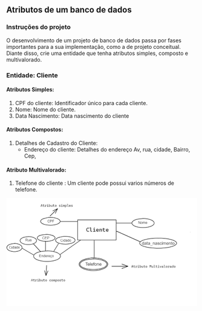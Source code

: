 ## Atributos de um banco de dados

### Instruções do projeto

O desenvolvimento de um projeto de banco de dados passa por fases importantes para a sua implementação, como a de projeto conceitual. Diante disso, crie uma entidade que tenha atributos simples, composto e multivalorado.

### Entidade: Cliente

#### Atributos Simples:

1. CPF do cliente: Identificador único para cada cliente.
2. Nome: Nome do cliente.
3. Data Nascimento: Data nascimento do cliente

#### Atributos Compostos:

1. Detalhes de Cadastro do Cliente:
    - Endereço do cliente: Detalhes do endereço Av, rua, cidade, Bairro, Cep,  
    
#### Atributo Multivalorado:

1. Telefone do cliente : Um cliente pode possui varios números de telefone.

![Imagem com exemplo](image.png)
